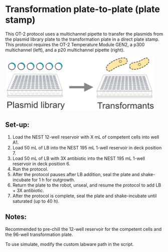 # Transformation plate-to-plate (plate stamp)

This OT-2 protocol uses a multichannel pipette to transfer the plasmids from the plasmid library plate to the transformation plate in a direct plate stamp. This protocol requires the OT-2 Temperature Module GEN2, a p300 multichannel (left), and a p20 multichannel pipette (right). 


![Transformation plate-to-plate image](../../images/plate-to-plate-transformation.png)

## Set-up:
1. Load the NEST 12-well reservoir with X mL of competent cells into well A1. 
2. Load 50 mL of LB into the NEST 195 mL 1-well reservoir in deck position 7. 
3. Load 50 mL of LB with 3X antibiotic into the NEST 195 mL 1-well reservoir in deck position 6. 
6. Run the protocol. 
7. After the protocol pauses after LB addition, seal the plate and shake-incubate for 1 h for outgrowth. 
8. Return the plate to the robot, unseal, and resume the protocol to add LB + 3X antibiotic. 
9. After the protocol is complete, seal the plate and shake-incubate until saturated (up to 40 h). 

## Notes:
Recommended to pre-chill the 12-well reservoir for the competent cells and the 96-well transformation plate. 

To use simulate, modify the custom labware path in the script. 
